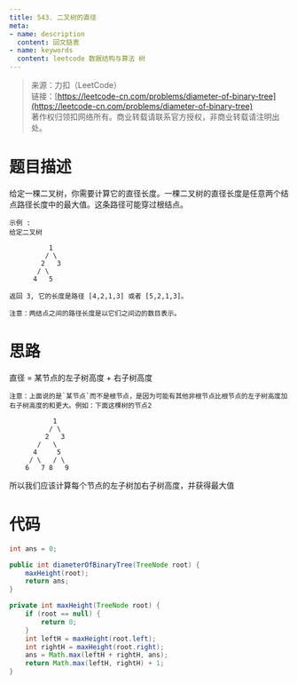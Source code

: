 ```yaml
---
title: 543. 二叉树的直径
meta:
- name: description 
  content: 回文链表
- name: keywords
  content: leetcode 数据结构与算法 树
---
```


> 来源：力扣（LeetCode）  
链接：[https://leetcode-cn.com/problems/diameter-of-binary-tree](https://leetcode-cn.com/problems/diameter-of-binary-tree)  
著作权归领扣网络所有。商业转载请联系官方授权，非商业转载请注明出处。

# 题目描述
给定一棵二叉树，你需要计算它的直径长度。一棵二叉树的直径长度是任意两个结点路径长度中的最大值。这条路径可能穿过根结点。
```
示例 :
给定二叉树

          1
         / \
        2   3
       / \     
      4   5    

返回 3, 它的长度是路径 [4,2,1,3] 或者 [5,2,1,3]。

注意：两结点之间的路径长度是以它们之间边的数目表示。
```
# 思路
直径 = 某节点的左子树高度 + 右子树高度
```
注意：上面说的是`某节点`而不是根节点，是因为可能有其他非根节点比根节点的左子树高度加右子树高度的和更大。例如：下面这棵树的节点2

           1
          / \
         2   3
       /   \     
      4     5  
     / \   / \
    6   7 8   9
```
所以我们应该计算每个节点的左子树加右子树高度，并获得最大值

# 代码
```java
int ans = 0;

public int diameterOfBinaryTree(TreeNode root) {
    maxHeight(root);
    return ans;
}

private int maxHeight(TreeNode root) {
    if (root == null) {
        return 0;
    }
    int leftH = maxHeight(root.left);
    int rightH = maxHeight(root.right);
    ans = Math.max(leftH + rightH, ans);
    return Math.max(leftH, rightH) + 1;
}
```
